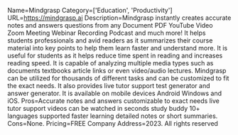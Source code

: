 Name=Mindgrasp
Category=['Education', 'Productivity']
URL=https://mindgrasp.ai
Description=Mindgrasp instantly creates accurate notes and answers questions from any Document PDF YouTube Video Zoom Meeting Webinar Recording Podcast and much more! It helps students professionals and avid readers as it summarizes their course material into key points to help them learn faster and understand more. It is useful for students as it helps reduce time spent in reading and increases reading speed. It is capable of analyzing multiple media types such as documents textbooks article links or even video/audio lectures. Mindgrasp can be utilized for thousands of different tasks and can be customized to fit the exact needs. It also provides live tutor support test generator and answer generator. It is available on mobile devices Android Windows and iOS.
Pros=Accurate notes and answers customizable to exact needs live tutor support videos can be watched in seconds study buddy 10+ languages supported faster learning detailed notes or short summaries.
Cons=None.
Pricing=FREE
Company Address=2023. All rights reserved
